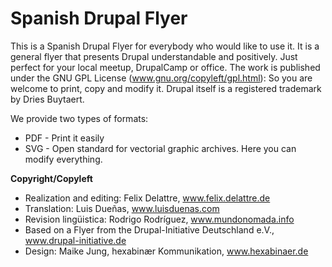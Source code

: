 Spanish Drupal Flyer
====================

This is a Spanish Drupal Flyer for everybody who would like to use it. It is a general flyer that presents Drupal understandable and positively. Just perfect for your local meetup, DrupalCamp or office. The work is published under the GNU GPL License (www.gnu.org/copyleft/gpl.html): So you are welcome to print, copy and modify it. Drupal itself is a registered trademark by Dries Buytaert.

We provide two types of formats:

* PDF - Print it easily
* SVG - Open standard for vectorial graphic archives. Here you can modify everything.


**Copyright/Copyleft**

* Realization and editing: Felix Delattre, www.felix.delattre.de
* Translation: Luis Dueñas, www.luisduenas.com
* Revision lingüistica: Rodrigo Rodríguez, www.mundonomada.info
* Based on a Flyer from the Drupal-Initiative Deutschland e.V., www.drupal-initiative.de
* Design: Maike Jung, hexabinær Kommunikation, www.hexabinaer.de


